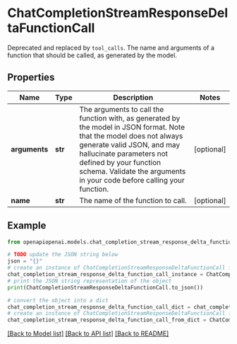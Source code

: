 # ChatCompletionStreamResponseDeltaFunctionCall

Deprecated and replaced by `tool_calls`. The name and arguments of a function that should be called, as generated by the model.

## Properties

Name | Type | Description | Notes
------------ | ------------- | ------------- | -------------
**arguments** | **str** | The arguments to call the function with, as generated by the model in JSON format. Note that the model does not always generate valid JSON, and may hallucinate parameters not defined by your function schema. Validate the arguments in your code before calling your function. | [optional] 
**name** | **str** | The name of the function to call. | [optional] 

## Example

```python
from openapiopenai.models.chat_completion_stream_response_delta_function_call import ChatCompletionStreamResponseDeltaFunctionCall

# TODO update the JSON string below
json = "{}"
# create an instance of ChatCompletionStreamResponseDeltaFunctionCall from a JSON string
chat_completion_stream_response_delta_function_call_instance = ChatCompletionStreamResponseDeltaFunctionCall.from_json(json)
# print the JSON string representation of the object
print(ChatCompletionStreamResponseDeltaFunctionCall.to_json())

# convert the object into a dict
chat_completion_stream_response_delta_function_call_dict = chat_completion_stream_response_delta_function_call_instance.to_dict()
# create an instance of ChatCompletionStreamResponseDeltaFunctionCall from a dict
chat_completion_stream_response_delta_function_call_from_dict = ChatCompletionStreamResponseDeltaFunctionCall.from_dict(chat_completion_stream_response_delta_function_call_dict)
```
[[Back to Model list]](../README.md#documentation-for-models) [[Back to API list]](../README.md#documentation-for-api-endpoints) [[Back to README]](../README.md)


